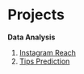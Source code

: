 # Projects
**Data Analysis**
<br>
1. [Instagram Reach](/Projects/Data-Analyst/Reach-Analysis-Instagram/page.md)
2. [Tips Prediction](/Projects/Data-Analyst/tips-prediction/tips-prediction.md)


